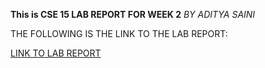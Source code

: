 **This is CSE 15 LAB REPORT FOR WEEK 2**
*BY ADITYA SAINI*

THE FOLLOWING IS THE LINK TO THE LAB REPORT:

[LINK TO LAB REPORT](<https://github.com/asaini27/cse15l-labreports/blob/main/firstpage.html>)
